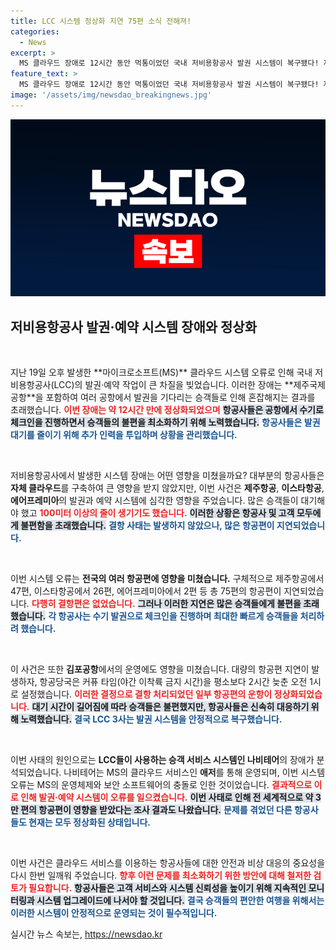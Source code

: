 ```yaml
---
title: LCC 시스템 정상화 지연 75편 소식 전해져!
categories:
  - News
excerpt: >
  MS 클라우드 장애로 12시간 동안 먹통이었던 국내 저비용항공사 발권 시스템이 복구됐다! 제주항공, 이스타항공 등은 시스템 오류로 인해 75편의 항공편에 지연이 발생했지만, 현장 대응으로 결항 없이 위기를 넘겼다.
feature_text: >
  MS 클라우드 장애로 12시간 동안 먹통이었던 국내 저비용항공사 발권 시스템이 복구됐다! 제주항공, 이스타항공 등은 시스템 오류로 인해 75편의 항공편에 지연이 발생했지만, 현장 대응으로 결항 없이 위기를 넘겼다.
image: '/assets/img/newsdao_breakingnews.jpg'
---
```


<p><img src="/assets/img/newsdao_breakingnews.jpg" alt="ranknews 속보" /></p>

<h2 data-ke-size="size26">저비용항공사 발권·예약 시스템 장애와 정상화</h2>

<p data-ke-size="size16">&nbsp;</p>

<p data-ke-size="size16">지난 19일 오후 발생한 **마이크로소프트(MS)** 클라우드 시스템 오류로 인해 국내 저비용항공사(LCC)의 발권·예약 작업이 큰 차질을 빚었습니다. 이러한 장애는 **제주국제공항**을 포함하여 여러 공항에서 발권을 기다리는 승객들로 인해 혼잡해지는 결과를 초래했습니다. <b><span style="color: #ee2323;">이번 장애는 약 12시간 만에 정상화되었으며</span></b> <b><span style="background-color: #21538527;">항공사들은 공항에서 수기로 체크인을 진행하면서 승객들의 불편을 최소화하기 위해 노력했습니다.</span></b> <b><span style="color: #1a5490;">항공사들은 발권 대기를 줄이기 위해 추가 인력을 투입하며 상황을 관리했습니다.</span></b></p>

<p data-ke-size="size16">&nbsp;</p>

<p>저비용항공사에서 발생한 시스템 장애는 어떤 영향을 미쳤을까요? 대부분의 항공사들은 <strong>자체 클라우드</strong>를 구축하여 큰 영향을 받지 않았지만, 이번 사건은 <strong>제주항공</strong>, <strong>이스타항공</strong>, <strong>에어프레미아</strong>의 발권과 예약 시스템에 심각한 영향을 주었습니다. 많은 승객들이 대기해야 했고 <b><span style="color: #ee2323;">100미터 이상의 줄이 생기기도 했습니다.</span></b> <b><span style="background-color: #21538527;">이러한 상황은 항공사 및 고객 모두에게 불편함을 초래했습니다.</span></b> <b><span style="color: #1a5490;">결항 사태는 발생하지 않았으나, 많은 항공편이 지연되었습니다.</span></b></p>

<p data-ke-size="size16">&nbsp;</p>

<p>이번 시스템 오류는 <strong>전국의 여러 항공편에 영향을 미쳤습니다.</strong> 구체적으로 제주항공에서 47편, 이스타항공에서 26편, 에어프레미아에서 2편 등 총 75편의 항공편이 지연되었습니다. <b><span style="color: #ee2323;">다행히 결항편은 없었습니다.</span></b> <b><span style="background-color: #21538527;">그러나 이러한 지연은 많은 승객들에게 불편을 초래했습니다.</span></b> <b><span style="color: #1a5490;">각 항공사는 수기 발권으로 체크인을 진행하며 최대한 빠르게 승객들을 처리하려 했습니다.</span></b></p>

<p data-ke-size="size16">&nbsp;</p>

<p>이 사건은 또한 <strong>김포공항</strong>에서의 운영에도 영향을 미쳤습니다. 대량의 항공편 지연이 발생하자, 항공당국은 커퓨 타임(야간 이착륙 금지 시간)을 평소보다 2시간 늦춘 오전 1시로 설정했습니다. <b><span style="color: #ee2323;">이러한 결정으로 결항 처리되었던 일부 항공편의 운항이 정상화되었습니다.</span></b> <b><span style="background-color: #21538527;">대기 시간이 길어짐에 따라 승객들은 불편했지만, 항공사들은 신속히 대응하기 위해 노력했습니다.</span></b> <b><span style="color: #1a5490;">결국 LCC 3사는 발권 시스템을 안정적으로 복구했습니다.</span></b></p>

<p data-ke-size="size16">&nbsp;</p>

<p>이번 사태의 원인으로는 <strong>LCC들이 사용하는 승객 서비스 시스템인 나비테어</strong>의 장애가 분석되었습니다. 나비테어는 MS의 클라우드 서비스인 <strong>애저</strong>를 통해 운영되며, 이번 시스템 오류는 MS의 운영체제와 보안 소프트웨어의 충돌로 인한 것이었습니다. <b><span style="color: #ee2323;">결과적으로 이로 인해 발권·예약 시스템이 오류를 일으켰습니다.</span></b> <b><span style="background-color: #21538527;">이번 사태로 인해 전 세계적으로 약 3만 편의 항공편이 영향을 받았다는 조사 결과도 나왔습니다.</span></b> <b><span style="color: #1a5490;">문제를 겪었던 다른 항공사들도 현재는 모두 정상화된 상태입니다.</span></b></p>

<p data-ke-size="size16">&nbsp;</p>

<p>이번 사건은 클라우드 서비스를 이용하는 항공사들에 대한 안전과 비상 대응의 중요성을 다시 한번 일깨워 주었습니다. <b><span style="color: #ee2323;">향후 이런 문제를 최소화하기 위한 방안에 대해 철저한 검토가 필요합니다.</span></b> <b><span style="background-color: #21538527;">항공사들은 고객 서비스와 시스템 신뢰성을 높이기 위해 지속적인 모니터링과 시스템 업그레이드에 나서야 할 것입니다.</span></b> <b><span style="color: #1a5490;">결국 승객들의 편안한 여행을 위해서는 이러한 시스템이 안정적으로 운영되는 것이 필수적입니다.</span></b></p>
실시간 뉴스 속보는, <a href="https://newsdao.kr" rel="dofollow">https://newsdao.kr</a>


